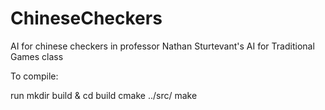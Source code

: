 # ChineseCheckers
AI for chinese checkers in professor Nathan Sturtevant's AI for Traditional Games class

To compile:

run
  mkdir build & cd build
  cmake ../src/
  make

